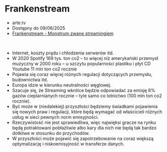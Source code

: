 # Frankenstream

* arte.tv
* Dostępny do 09/06/2025
* [Frankenstream - Monstrum zwane streamingiem](https://www.arte.tv/pl/videos/102810-001-A/frankenstream/)

<br>

* Internet, koszty prądu i chłodzenia serwerów itd.
* W 2020 Spotify 169 tys. ton co2 – to więcej niż amerykański przemysł muzyczny w 2000 roku – u szczytu popularności plastiku i płyt CD
  Youtube 11 mln ton co2 rocznie
* Pojawia się coraz więcej różnych regulacji dotyczących przemysłu, budownictwa itd.
* Europa idzie w kierunku neutralności węglowej.
* Szacuje się, że Streaming wkrótce będzie odpowiadać za emisję 6% gazów cieplarnianych rocznie – tyle samo co
  lotnictwo (100 mln ton co2 rocznie).
* Być może w (niedalekiej) przyszłości będziemy świadkami pojawienia się nowych praw i regulacji, które będą wymagać od
  właścicieli różnych usług w sieci pewnych norm emisyjności.
* Rzeczywistość nie jest sprawiedliwa, więc najwięksi gracze na rynku będą potraktowani pobłażliwie albo kary dla nich
  nie będą tak bardzo dotkliwe w stosunku do przychodów.
* W przyszłości może pojawić się zapotrzebowanie na coraz większą optymalizację i niskoemisyjność w transferze danych.

